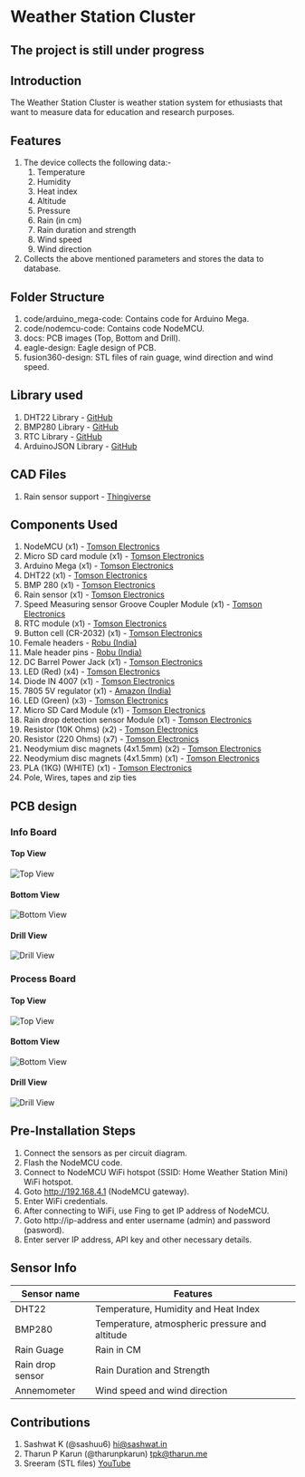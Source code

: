 # Weather Station Cluster

## The project is still under progress

## Introduction

The Weather Station Cluster is weather station system for ethusiasts that want to measure data for education and research purposes.

## Features

1. The device collects the following data:-
    1. Temperature
    2. Humidity
    3. Heat index
    4. Altitude
    5. Pressure
    6. Rain (in cm)
    7. Rain duration and strength
    8. Wind speed
    9. Wind direction
2. Collects the above mentioned parameters and stores the data to database.

## Folder Structure

1. code/arduino_mega-code: Contains code for Arduino Mega.
2. code/nodemcu-code: Contains code NodeMCU.
3. docs: PCB images (Top, Bottom and Drill).
4. eagle-design: Eagle design of PCB.
5. fusion360-design: STL files of rain guage, wind direction and wind speed.

## Library used

1. DHT22 Library - [GitHub](https://github.com/adafruit/DHT-sensor-library)
2. BMP280 Library - [GitHub](https://github.com/adafruit/Adafruit_BMP280_Library)
3. RTC Library - [GitHub](https://github.com/adafruit/RTClib)
4. ArduinoJSON Library - [GitHub](https://github.com/bblanchon/ArduinoJson)

## CAD Files

1. Rain sensor support - [Thingiverse](https://www.thingiverse.com/thing:4107951)

## Components Used

1. NodeMCU (x1) - [Tomson Electronics](https://www.tomsonelectronics.com/products/buy-node-mcu-esp-8266-with-cp-2102-online)
2. Micro SD card module (x1) - [Tomson Electronics](https://www.tomsonelectronics.com/products/micro-sd-card-module)
3. Arduino Mega (x1) - [Tomson Electronics](https://www.tomsonelectronics.com/products/buy-arduino-mega-2560-online-india)
4. DHT22 (x1) - [Tomson Electronics](https://www.tomsonelectronics.com/products/dht22-digital-temperature-and-humidity-sensor-module-am2302)
5. BMP 280 (x1) - [Tomson Electronics](https://www.tomsonelectronics.com/products/bmp-280-barometer-precision-atmospheric-pressure-sensor-module)
6. Rain sensor (x1) - [Tomson Electronics](https://www.tomsonelectronics.com/products/rain-drop-detection-sensor-rain-detector-weather-module)
7. Speed Measuring sensor Groove Coupler Module (x1) - [Tomson Electronics](https://www.tomsonelectronics.com/products/speed-measuring-sensor-groove-coupler-module-for-arduino)
8. RTC module (x1) - [Tomson Electronics](https://www.tomsonelectronics.com/products/ds1307-i2c-rtc-ds1307-24c32-real-time-clock-module)
9. Button cell (CR-2032) (x1) - [Tomson Electronics](https://www.tomsonelectronics.com/products/panasonic-cr-2032)
10. Female headers - [Robu (India)](https://robu.in/product/2mm-pitch-female-berg-strip-40x1-2pcs/)
11. Male header pins - [Robu (India)](https://robu.in/product/1x40-berg-strip-male-connector/)
12. DC Barrel Power Jack (x1) - [Tomson Electronics](https://www.tomsonelectronics.com/products/dc-barrel-power-jack)
13. LED (Red) (x4) - [Tomson Electronics](https://www.tomsonelectronics.com/products/led-basic-red-5mm-pack-of-10)
14. Diode IN 4007 (x1) - [Tomson Electronics](https://www.tomsonelectronics.com/products/diode-1n-4007)
15. 7805 5V regulator (x1) - [Amazon (India)](https://www.amazon.in/5-piece-voltage-regulator-7805/dp/0070530572)
16. LED (Green) (x3) - [Tomson Electronics](https://www.tomsonelectronics.com/products/led-basic-green-5-mm)
17. Micro SD Card Module (x1) - [Tomson Electronics](https://www.tomsonelectronics.com/products/micro-sd-card-module)
18. Rain drop detection sensor Module (x1) - [Tomson Electronics](https://www.tomsonelectronics.com/products/rain-drop-detection-sensor-rain-detector-weather-module)
19. Resistor (10K Ohms) (x2) - [Tomson Electronics](https://www.tomsonelectronics.com/products/1ko-12ko-carbon-film-resistor)
20. Resistor (220 Ohms) (x7) - [Tomson Electronics](https://www.tomsonelectronics.com/products/100k-ohm-metal-film-resistor?variant=8737726038107)
21. Neodymium disc magnets (4x1.5mm) (x2) - [Tomson Electronics](https://www.tomsonelectronics.com/products/neodymium-disc-magnets?variant=37753432768707)
22. Neodymium disc magnets (4x1.5mm) (x1) - [Tomson Electronics](https://www.tomsonelectronics.com/products/neodymium-disc-magnets?variant=37753432801475)
23. PLA (1KG) (WHITE) (x1) - [Tomson Electronics](https://www.augment3di.com/product/white-pla-premium-filament-1kg/)
24. Pole, Wires, tapes and zip ties

## PCB design

### Info Board

#### Top View

![Top View](docs/info-top.png)

#### Bottom View

![Bottom View](docs/info-bottom.png)

#### Drill View

![Drill View](docs/info-drills.png)

### Process Board

#### Top View

![Top View](docs/board-top.png)

#### Bottom View

![Bottom View](docs/board-bottom.png)

#### Drill View

![Drill View](docs/board-drills.png)

## Pre-Installation Steps

1. Connect the sensors as per circuit diagram.
2. Flash the NodeMCU code.
3. Connect to NodeMCU WiFi hotspot (SSID: Home Weather Station Mini) WiFi hotspot.
4. Goto http://192.168.4.1 (NodeMCU gateway).
5. Enter WiFi credentials.
6. After connecting to WiFi, use Fing to get IP address of NodeMCU.
7. Goto http://ip-address and enter username (admin) and password (pasword).
8. Enter server IP address, API key and other necessary details.

## Sensor Info

| Sensor name | Features |
|-------------|----------|
| DHT22 | Temperature, Humidity and Heat Index |
| BMP280 | Temperature, atmospheric pressure and altitude |
| Rain Guage | Rain in CM |
| Rain drop sensor | Rain Duration and Strength |
| Annemometer | Wind speed and wind direction |

## Contributions

1. Sashwat K (@sashuu6) <hi@sashwat.in>
2. Tharun P Karun (@tharunpkarun) <tpk@tharun.me>
3. Sreeram (STL files) [YouTube](https://www.youtube.com/channel/UC3x_svxO5Dxl0VesjEMpuGg)
